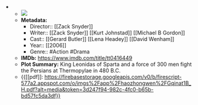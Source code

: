 - 
    - ![](https://m.media-amazon.com/images/M/MV5BNWMxYTZlOTUtZDExMi00YzZmLTkwYTMtZmM2MmRjZmQ3OGY4XkEyXkFqcGdeQXVyMTAwMzUyMzUy._V1_SX300.jpg)  
    - **Metadata:**
        - Director:: [[Zack Snyder]]
        - Writer:: [[Zack Snyder]] [[Kurt Johnstad]] [[Michael B Gordon]]
        - Cast:: [[Gerard Butler]] [[Lena Headey]] [[David Wenham]]
        - Year:: [[2006]]
        - Genre:: #Action #Drama
    - **IMDb:** https://www.imdb.com/title/tt0416449
    - **Plot Summary:** King Leonidas of Sparta and a force of 300 men fight the Persians at Thermopylae in 480 B.C.
    - {{[[pdf]]: https://firebasestorage.googleapis.com/v0/b/firescript-577a2.appspot.com/o/imgs%2Fapp%2Fhaozhongwen%2FGqinat1B_H.pdf?alt=media&token=3d247f94-982c-4fc0-b65b-bd57fc5da3df}}
